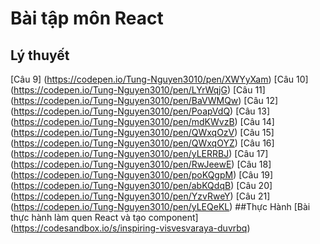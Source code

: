 # Bài tập môn React
## Lý thuyết
[Câu 9] (https://codepen.io/Tung-Nguyen3010/pen/XWYyXam)
[Câu 10] (https://codepen.io/Tung-Nguyen3010/pen/LYrWqjG)
[Câu 11] (https://codepen.io/Tung-Nguyen3010/pen/BaVWMQw)
[Câu 12] (https://codepen.io/Tung-Nguyen3010/pen/PoapVdQ)
[Câu 13] (https://codepen.io/Tung-Nguyen3010/pen/mdKWvzB)
[Câu 14] (https://codepen.io/Tung-Nguyen3010/pen/QWxqOzV)
[Câu 15] (https://codepen.io/Tung-Nguyen3010/pen/QWxqOYZ)
[Câu 16] (https://codepen.io/Tung-Nguyen3010/pen/yLERRBJ)
[Câu 17] (https://codepen.io/Tung-Nguyen3010/pen/RwJeewE)
[Câu 18] (https://codepen.io/Tung-Nguyen3010/pen/poKQgpM)
[Câu 19] (https://codepen.io/Tung-Nguyen3010/pen/abKQdqB)
[Câu 20] (https://codepen.io/Tung-Nguyen3010/pen/YzvRweY)
[Câu 21] (https://codepen.io/Tung-Nguyen3010/pen/yLEQeKL)
##Thực Hành
[Bài thực hành làm quen React và tạo component] (https://codesandbox.io/s/inspiring-visvesvaraya-duvrbq)
